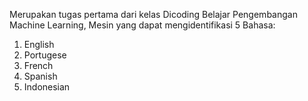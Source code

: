 Merupakan tugas pertama dari kelas Dicoding Belajar Pengembangan Machine Learning,
Mesin yang dapat mengidentifikasi 5 Bahasa:
1. English
2. Portugese
3. French
4. Spanish
5. Indonesian
